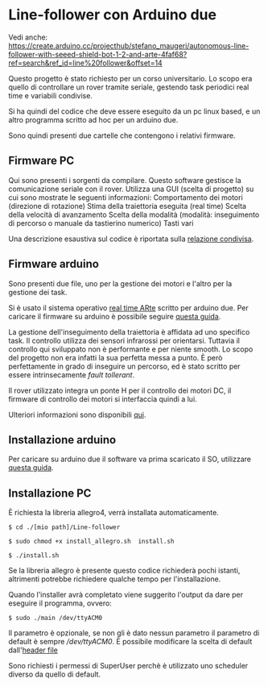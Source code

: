 # Line-follower con Arduino due

Vedi anche: https://create.arduino.cc/projecthub/stefano_maugeri/autonomous-line-follower-with-seeed-shield-bot-1-2-and-arte-4faf68?ref=search&ref_id=line%20follower&offset=14

Questo progetto è stato richiesto per un corso universitario. 
Lo scopo era quello di controllare un rover tramite seriale, gestendo task periodici real time e variabili condivise.

Si ha quindi del codice che deve essere eseguito da un pc linux based, e un altro programma scritto ad hoc per un arduino due.

Sono quindi presenti due cartelle che contengono i relativi firmware.

## Firmware PC
Qui sono presenti i sorgenti da compilare.
Questo software gestisce la comunicazione seriale con il rover. Utilizza una GUI (scelta di progetto) su cui sono mostrate le seguenti informazioni:
  Comportamento dei motori (direzione di rotazione)
  Stima della traiettoria eseguita (real time)
  Scelta della velocità di avanzamento
  Scelta della modalità (modalità: inseguimento di percorso o manuale da tastierino numerico)
  Tasti vari
  
Una descrizione esaustiva sul codice è riportata sulla [relazione condivisa](Report_ita.pdf).

## Firmware arduino
Sono presenti due file, uno per la gestione dei motori e l'altro per la gestione dei task.

Si è usato il sistema operativo [real time ARte](http://arte.retis.santannapisa.it/) scritto per arduino due.
Per caricare il firmware su arduino è possibile seguire [questa guida](http://arte.retis.santannapisa.it/getting_started.html).

La gestione dell'inseguimento della traiettoria è affidata ad uno specifico task. Il controllo utilizza dei sensori infrarossi per orientarsi.
Tuttavia il controllo qui sviluppato non è performante e per niente smooth. Lo scopo del progetto non era infatti la sua perfetta messa a punto. È però perfettamente in grado di inseguire un percorso, ed è stato scritto per essere intrinsecamente _fault tollerant_. 

Il rover utilizzato integra un ponte H per il controllo dei motori DC, il firmware di controllo dei motori si interfaccia quindi a lui.

Ulteriori informazioni sono disponibili [qui](Line-follower/Report_ita.pdf).

## Installazione arduino
Per caricare su arduino due il software va prima scaricato il SO, utilizzare [questa guida](http://arte.retis.santannapisa.it/getting_started.html). 

## Installazione PC
È richiesta la libreria allegro4, verrà installata automaticamente.

```
$ cd ./[mio path]/Line-follower
```
```
$ sudo chmod +x install_allegro.sh  install.sh
```
```
$ ./install.sh
```

Se la libreria allegro è presente questo codice richiederà pochi istanti, altrimenti potrebbe richiedere qualche tempo per l'installazione.

Quando l'installer avrà completato viene suggerito l'output da dare per eseguire il programma, ovvero:

```
$ sudo ./main /dev/ttyACM0
```

Il parametro è opzionale, se non gli è dato nessun parametro il parametro di default è sempre _/dev/ttyACM0_. È possibile modificare la scelta di default dall'[header file](firmwarePc/mainFunction/headerFile.h)

Sono richiesti i permessi di SuperUser perchè è utilizzato uno scheduler diverso da quello di default.




